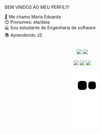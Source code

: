 BEM VINDOS AO MEU PERFIL!!!

🦋 Me chamo Maria Eduarda<br>
😊 Pronomes: ela/dela<br>
💻 Sou estudante de Engenharia de software<br>
📚 Aprendendo JS<br>
<br>
<div align="center">
  <img height="130em" src="https://github-readme-stats.vercel.app/api/top-langs/?username=mareduds&layout=compact&langs_count=7&theme=radical"/>
  <img height="130em" src="https://github-readme-stats.vercel.app/api?username=mareduds&theme=radical&show_icons=true"/>
</div>

<br>
<div align="center"> 
    <a href="https://instagram.com/_informare" target="_blank"><img src="https://img.shields.io/badge/-Instagram-%23E4405F?style=for-the-badge&logo=instagram&logoColor=white" target="_blank"></a>
 	  <a href = "mailto:eduardasouz4@gmail.com"><img src="https://img.shields.io/badge/-Gmail-%23333?style=for-the-badge&logo=gmail&logoColor=white" target="_blank"></a>
    <a href="https://www.linkedin.com/in/mareduds" target="_blank"><img src="https://img.shields.io/badge/-LinkedIn-%230077B5?style=for-the-badge&logo=linkedin&logoColor=white" target="_blank"></a> 
 
  ![Snake animation](https://github.com/rafaballerini/rafaballerini/blob/output/github-contribution-grid-snake.svg)
 
</div>
